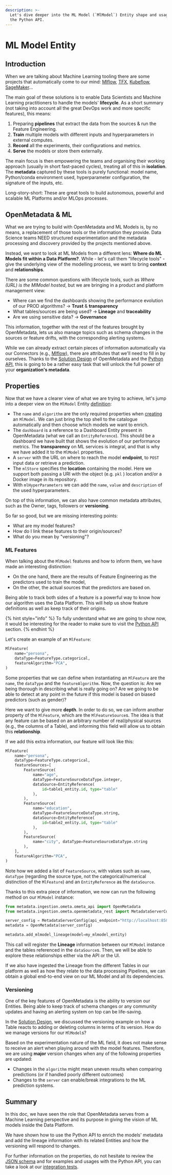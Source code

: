```yaml
---
description: >-
  Let's dive deeper into the ML Model (`MlModel`) Entity shape and usage with
  the Python API.
---
```


# ML Model Entity

## Introduction

When we are talking about Machine Learning tooling there are some projects that automatically come to our mind: [Mlflow](https://mlflow.org), [TFX](https://www.tensorflow.org/tfx/), [Kubeflow](https://www.kubeflow.org), [SageMaker](https://aws.amazon.com/sagemaker/)...

The main goal of these solutions is to enable Data Scientists and Machine Learning practitioners to handle the models' **lifecycle**. As a short summary (not taking into account all the great DevOps work and more specific features), this means:

1. Preparing **pipelines** that extract the data from the sources & run the Feature Engineering.
2. **Train** multiple models with different inputs and hyperparameters in external computes.
3. **Record** all the experiments, their configurations and metrics.
4. **Serve** the models or store them externally.

The main focus is then empowering the teams and organising their working approach (usually in short fast-paced cycles), treating all of this in **isolation**. The **metadata** captured by these tools is purely functional: model name, Python/conda environment used, hyperparameter configuration, the signature of the inputs, etc.

Long-story-short: These are great tools to build autonomous, powerful and scalable ML Platforms and/or MLOps processes.

## OpenMetadata & ML

What we are trying to build with OpenMetadata and ML Models is, by no means, a replacement of those tools or the information they provide. Data Science teams NEED structured experimentation and the metadata processing and discovery provided by the projects mentioned above.

Instead, we want to look at ML Models from a different lens: **Where do ML Models fit within a Data Platform?**. While - let's call them "lifecycle tools" - give the underlying view of the modelling process, we want to bring **context** and **relationships**.

There are some common questions with lifecycle tools, such as _Where (URL) is the MlModel hosted_, but we are bringing in a product and platform management view:

* Where can we find the dashboards showing the performance evolution of our PROD algorithms? -> **Trust** & **transparency**
* What tables/sources are being used? -> **Lineage** and **traceability**
* Are we using sensitive data? -> **Governance**

This information, together with the rest of the features brought by OpenMetadata, lets us also manage topics such as schema changes in the sources or feature drifts, with the corresponding alerting systems.

While we can already extract certain pieces of information automatically via our Connectors (e.g., [Mlflow](../../../connectors/mlflow.md)), there are attributes that we'll need to fill in by ourselves. Thanks to the [Solution Design](../solution-design.md) of OpenMetadata and the [Python API](../python-api.md), this is going to be a rather easy task that will unlock the full power of your **organization's metadata**.

## Properties

Now that we have a clearer view of what we are trying to achieve, let's jump into a deeper view on the `MlModel` Entity [definition](https://github.com/open-metadata/OpenMetadata/blob/main/catalog-rest-service/src/main/resources/json/schema/entity/data/mlmodel.json):

* The `name` and `algorithm` are the only required properties when [creating](https://github.com/open-metadata/OpenMetadata/blob/main/catalog-rest-service/src/main/resources/json/schema/api/data/createMlModel.json) an `MlModel`. We can just bring the top shell to the catalogue automatically and then choose which models we want to enrich.
* The `dashboard` is a reference to a Dashboard Entity present in OpenMetadata (what we call an `EntityReference`). This should be a dashboard we have built that shows the evolution of our performance metrics. The **transparency** on ML services is integral, and that is why we have added it to the `MlModel` properties.
* A `server` with the URL on where to reach the model **endpoint**, to `POST` input data or retrieve a prediction.
* The `mlStore` specifies the **location** containing the model. Here we support both passing a URI with the object (e.g. `pkl` ) location and/or a Docker image in its repository.
* With `mlHyperParameters` we can add the `name`, `value` and `description` of the used hyperparameters.

On top of this information, we can also have common metadata attributes, such as the Owner, tags, followers or **versioning**.

So far so good, but we are missing interesting points:

* What are my model features?
* How do I link these features to their origin/sources?
* What do you mean by "versioning"?

### ML Features

When talking about the `MlModel` features and how to inform them, we have made an interesting distinction:

* On the one hand, there are the results of Feature Engineering as the predictors used to train the model,
* On the other, the actual sources that the predictors are based on.

Being able to track both sides of a feature is a powerful way to know how our algorithm uses the Data Platform. This will help us show feature definitions as well as keep track of their origins.

{% hint style="info" %}
To fully understand what we are going to show now, it would be interesting for the reader to make sure to visit the [Python API](../python-api.md) section.
{% endhint %}

Let's create an example of an `MlFeature`:

```python
MlFeature(
    name="persona",
    dataType=FeatureType.categorical,
    featureAlgorithm="PCA",
)
```

Some properties that we can define when instantiating an `MlFeature` are the `name`, the `dataType` and the `featureAlgorithm`. Now, the question is: Are we being thorough in describing what is really going on? Are we going to be able to detect at any point in the future if this model is based on biased predictors (such as gender)?

Here we want to give more **depth**. In order to do so, we can inform another property of the `MlFeature`, which are the `MlFeatureSource`s. The idea is that any feature can be based on an arbitrary number of real/physical sources (e.g., the columns of a Table), and informing this field will allow us to obtain this **relationship**.

If we add this extra information, our feature will look like this:

```python
MlFeature(
    name="persona",
    dataType=FeatureType.categorical,
    featureSources=[
        FeatureSource(
            name="age",
            dataType=FeatureSourceDataType.integer,
            dataSource=EntityReference(
                id=table1_entity.id, type="table"
            ),
        ),
        FeatureSource(
            name="education",
            dataType=FeatureSourceDataType.string,
            dataSource=EntityReference(
                id=table2_entity.id, type="table"
            ),
        ),
        FeatureSource(
            name="city", dataType=FeatureSourceDataType.string
        ),
    ],
    featureAlgorithm="PCA",
)
```

Note how we added a list of `FeatureSource`, with values such as `name`, `dataType` (regarding the source type, not the categorical/numerical distinction of the `MlFeature`) and an `EntityReference` as the `dataSource`.

Thanks to this extra piece of information, we now can run the following method on our `MlModel` instance:

```python
from metadata.ingestion.ometa.ometa_api import OpenMetadata
from metadata.ingestion.ometa.openmetadata_rest import MetadataServerConfig

server_config = MetadataServerConfig(api_endpoint="http://localhost:8585/api")
metadata = OpenMetadata(server_config)

metadata.add_mlmodel_lineage(model=my_mlmodel_entity)
```

This call will register the **Lineage** information between our `MlModel` instance and the tables referenced in the `dataSource`s. Then, we will be able to explore these relationships either via the API or the UI.

If we also have ingested the Lineage from the different Tables in our platform as well as how they relate to the data processing Pipelines, we can obtain a global end-to-end view on our ML Model and all its dependencies.

### Versioning

One of the key features of OpenMetadata is the ability to version our Entities. Being able to keep track of schema changes or any community updates and having an alerting system on top can be life-saving.

In the [Solution Design](../solution-design.md), we discussed the versioning example on how a Table reacts to adding or deleting columns in terms of its version. How do we manage versions for our `MlModel`s?

Based on the experimentation nature of the ML field, it does not make sense to receive an alert when playing around with the model features. Therefore, we are using **major** version changes when any of the following properties are updated:

* Changes in the `algorithm` might mean uneven results when comparing predictions (or if handled poorly different outcomes)
* Changes to the `server` can enable/break integrations to the ML prediction systems.

## Summary

In this doc, we have seen the role that OpenMetadata serves from a Machine Learning perspective and its purpose in giving the vision of ML models inside the Data Platform.

We have shown how to use the Python API to enrich the models' metadata and add the lineage information with its related Entities and how the versioning will respond to changes.

For further information on the properties, do not hesitate to review the [JSON schema](https://github.com/open-metadata/OpenMetadata/blob/main/catalog-rest-service/src/main/resources/json/schema/entity/data/mlmodel.json) and for examples and usages with the Python API, you can take a look at our [integration tests](https://github.com/open-metadata/OpenMetadata/blob/main/ingestion/tests/integration/ometa/test\_ometa\_model\_api.py).
